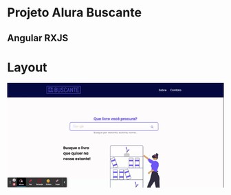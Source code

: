 # Projeto Alura Buscante
## Angular RXJS

# Layout 

![](https://github.com/soareslil/angular-rxjs/blob/main/Buscante.gif)
